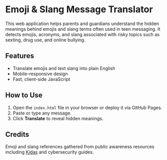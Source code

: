 # Emoji & Slang Message Translator

This web application helps parents and guardians understand the hidden meanings behind emojis and slang terms often used in teen messaging. It detects emojis, acronyms, and slang associated with risky topics such as sexting, drug use, and online bullying.

## Features
- Translate emojis and text slang into plain English
- Mobile-responsive design
- Fast, client-side JavaScript

## How to Use
1. Open the `index.html` file in your browser or deploy it via GitHub Pages.
2. Paste or type any message.
3. Click **Translate** to reveal hidden meanings.

## Credits
Emoji and slang references gathered from public awareness resources including [Kidas](https://getkidas.com) and cybersecurity guides.
